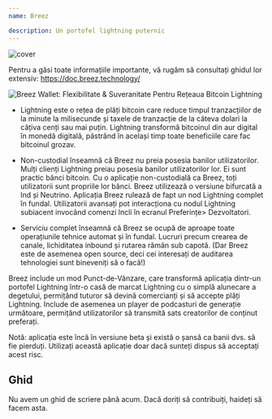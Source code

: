 ```yaml
---
name: Breez

description: Un portofel lightning puternic
---
```


![cover](assets/cover.webp)

Pentru a găsi toate informațiile importante, vă rugăm să consultați ghidul lor extensiv: https://doc.breez.technology/

![ Breez Wallet: Flexibilitate & Suveranitate Pentru Rețeaua Bitcoin Lightning ](https://youtu.be/Z_yiPM2gzk0)

- Lightning este o rețea de plăți bitcoin care reduce timpul tranzacțiilor de la minute la milisecunde și taxele de tranzacție de la câteva dolari la câțiva cenți sau mai puțin. Lightning transformă bitcoinul din aur digital în monedă digitală, păstrând în același timp toate beneficiile care fac bitcoinul grozav.

- Non-custodial înseamnă că Breez nu preia posesia banilor utilizatorilor. Mulți clienți Lightning preiau posesia banilor utilizatorilor lor. Ei sunt practic bănci bitcoin. Cu o aplicație non-custodială ca Breez, toți utilizatorii sunt propriile lor bănci. Breez utilizează o versiune bifurcată a lnd și Neutrino. Aplicația Breez rulează de fapt un nod Lightning complet în fundal. Utilizatorii avansați pot interacționa cu nodul Lightning subiacent invocând comenzi lncli în ecranul Preferințe> Dezvoltatori.

- Serviciu complet înseamnă că Breez se ocupă de aproape toate operațiunile tehnice automat și în fundal. Lucruri precum crearea de canale, lichiditatea inbound și rutarea rămân sub capotă. (Dar Breez este de asemenea open source, deci cei interesați de auditarea tehnologiei sunt bineveniți să o facă!)

Breez include un mod Punct-de-Vânzare, care transformă aplicația dintr-un portofel Lightning într-o casă de marcat Lightning cu o simplă alunecare a degetului, permițând tuturor să devină comercianți și să accepte plăți Lightning. Include de asemenea un player de podcasturi de generație următoare, permițând utilizatorilor să transmită sats creatorilor de conținut preferați.

Notă: aplicația este încă în versiune beta și există o șansă ca banii dvs. să fie pierduți. Utilizați această aplicație doar dacă sunteți dispus să acceptați acest risc.

## Ghid

Nu avem un ghid de scriere până acum. Dacă doriți să contribuiți, haideți să facem asta.